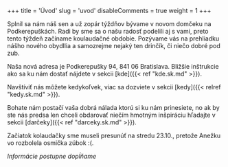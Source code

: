 +++
title = 'Úvod'
slug = 'uvod'
disableComments = true
weight = 1
+++

Splnil sa nám náš sen a už zopár týždňov bývame v novom domčeku na Podkerepuškách. Radi by sme sa o našu radosť podelili aj s vami, preto tento týždeň začíname koulaudačné obdobie. Pozývame vás na prehliadku nášho nového obydllia a samozrejme nejaký ten drinčík, či niečo dobré pod zub.

Naša nová adresa je Podkerepušky 94, 841 06 Bratislava. Bližšie inštrukcie ako sa ku nám dostať nájdete v sekcii [kde]({{< ref "kde.sk.md" >}}).

Navštíviť nás môžete kedykoľvek, viac sa dozviete v sekcii [kedy]({{< relref "kedy.sk.md" >}}).

Bohate nám postačí vaša dobrá nálada ktorú si ku nám prinesiete, no ak by ste nás predsa len chceli obdarovať niečím hmotným inšpiráciu hľadajte v sekcii [darčeky]({{< ref "darceky.sk.md" >}}).

Začiatok kolaudačky sme museli presunúť na stredu 23.10., pretože Anežku vo rozbolela osmička zúbok :(.

*Informácie postupne dopĺňame*
